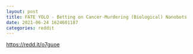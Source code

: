 ```yaml
--- 
layout: post 
title: FATE YOLO - Betting on Cancer-Murdering (Biological) Nanobots 
date: 2021-06-24 1624601187 
categories: reddit 
--- 
```

https://redd.it/o7guoe